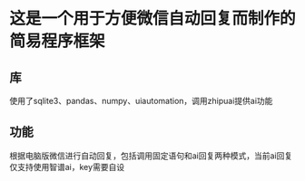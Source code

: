 # 这是一个用于方便微信自动回复而制作的简易程序框架
## 库
使用了sqlite3、pandas、numpy、uiautomation，调用zhipuai提供ai功能      
## 功能
根据电脑版微信进行自动回复，包括调用固定语句和ai回复两种模式，当前ai回复仅支持使用智谱ai，key需要自设


